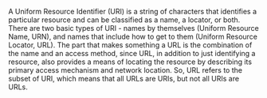 A Uniform Resource Identifier (URI) is a string of characters that identifies a particular resource and can be 
classified as a name, a locator, or both. There are two basic types of URI - names by themselves (Uniform Resource Name, URN),
and names that include how to get to them (Uniform Resource Locator, URL). The part that makes something a URL 
is the combination of the name and an access method, since URL, in addition to just identifying a resource,
also provides a means of locating the resource by describing its primary access mechanism and network location. 
So, URL refers to the subset of URI, which means that all URLs are URIs, but not all URIs are URLs.
